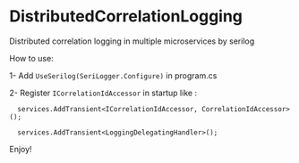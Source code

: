 # DistributedCorrelationLogging
Distributed correlation logging in multiple microservices by serilog


How to use:
   
  1- Add `UseSerilog(SeriLogger.Configure)` in program.cs
  
  2- Register `ICorrelationIdAccessor` in startup like :
      
      services.AddTransient<ICorrelationIdAccessor, CorrelationIdAccessor>();
      
      services.AddTransient<LoggingDelegatingHandler>();
      
      
Enjoy!
